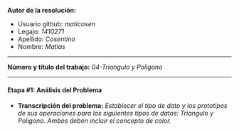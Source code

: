 **Autor de la resolución:**
  * Usuario github: *maticosen*
  * Legajo: *1410271*
  * Apellido: *Cosentino*
  * Nombre: *Matias*
  
---  

**Número y título del trabajo:** *04-Triangulo y Poligono*

---

#### Etapa #1: Análisis del Problema

* **Transcripción del problema:** *Establecer el tipo de dato y los prototipos de sus operaciones para los siguientes tipos de datos: Triangulo y Poligono. Ambos deben incluir el concepto de color.*
